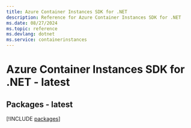 ```yaml
---
title: Azure Container Instances SDK for .NET
description: Reference for Azure Container Instances SDK for .NET
ms.date: 08/27/2024
ms.topic: reference
ms.devlang: dotnet
ms.service: containerinstances
---
```

# Azure Container Instances SDK for .NET - latest
## Packages - latest
[!INCLUDE [packages](container-instances-index.md)]